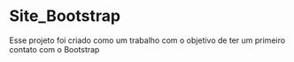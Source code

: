 # Site_Bootstrap
 Esse projeto foi criado como um trabalho com o objetivo de ter um primeiro contato com o Bootstrap
